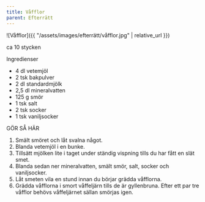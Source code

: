 ```yaml
---
title: Våfflor
parent: Efterrätt
---
```

![Våfflor]({{ "/assets/images/efterrätt/våfflor.jpg" | relative_url }})

ca 10 stycken

Ingredienser

- 4 dl vetemjöl
- 2 tsk bakpulver
- 2 dl standardmjölk
- 2,5 dl mineralvatten
- 125 g smör
- 1 tsk salt
- 2 tsk socker
- 1 tsk vaniljsocker

GÖR SÅ HÄR

1. Smält smöret och låt svalna något.
1. Blanda vetemjöl i en bunke.
1. Tillsätt mjölken lite i taget under ständig vispning tills du har fått en slät smet.
1. Blanda sedan ner mineralvatten, smält smör, salt, socker och vaniljsocker.
1. Låt smeten vila en stund innan du börjar grädda våfflorna.
1. Grädda våfflorna i smort våffeljärn tills de är gyllenbruna. Efter ett par tre våfflor behövs våffeljärnet sällan smörjas igen.
